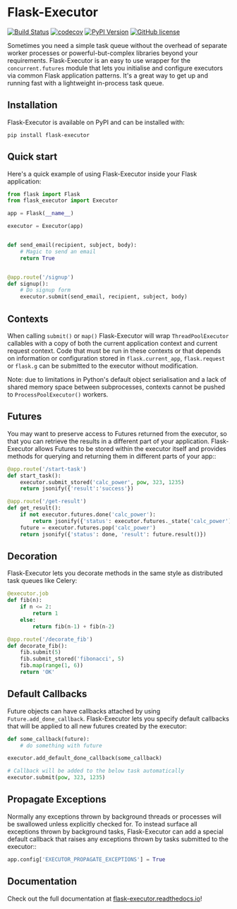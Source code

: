 Flask-Executor
==============

[![Build Status](https://github.com/dchevell/flask-executor/actions/workflows/tests.yml/badge.svg)](https://github.com/dchevell/flask-executor/actions/workflows/tests.yml)
[![codecov](https://codecov.io/gh/dchevell/flask-executor/branch/master/graph/badge.svg)](https://codecov.io/gh/dchevell/flask-executor)
[![PyPI Version](https://img.shields.io/pypi/v/Flask-Executor.svg)](https://pypi.python.org/pypi/Flask-Executor)
[![GitHub license](https://img.shields.io/github/license/dchevell/flask-executor.svg)](https://github.com/dchevell/flask-executor/blob/master/LICENSE)

Sometimes you need a simple task queue without the overhead of separate worker processes or powerful-but-complex libraries beyond your requirements. Flask-Executor is an easy to use wrapper for the `concurrent.futures` module that lets you initialise and configure executors via common Flask application patterns. It's a great way to get up and running fast with a lightweight in-process task queue.

Installation
------------

Flask-Executor is available on PyPI and can be installed with:

    pip install flask-executor


Quick start
-----------

Here's a quick example of using Flask-Executor inside your Flask application:

```python
from flask import Flask
from flask_executor import Executor

app = Flask(__name__)

executor = Executor(app)


def send_email(recipient, subject, body):
    # Magic to send an email
    return True


@app.route('/signup')
def signup():
    # Do signup form
    executor.submit(send_email, recipient, subject, body)
```


Contexts
--------

When calling `submit()` or `map()` Flask-Executor will wrap `ThreadPoolExecutor` callables with a
copy of both the current application context and current request context. Code that must be run in
these contexts or that depends on information or configuration stored in `flask.current_app`,
`flask.request` or `flask.g` can be submitted to the executor without modification.

Note: due to limitations in Python's default object serialisation and a lack of shared memory space between subprocesses, contexts cannot be pushed to `ProcessPoolExecutor()` workers.


Futures
-------

You may want to preserve access to Futures returned from the executor, so that you can retrieve the
results in a different part of your application. Flask-Executor allows Futures to be stored within
the executor itself and provides methods for querying and returning them in different parts of your
app::

```python
@app.route('/start-task')
def start_task():
    executor.submit_stored('calc_power', pow, 323, 1235)
    return jsonify({'result':'success'})

@app.route('/get-result')
def get_result():
    if not executor.futures.done('calc_power'):
        return jsonify({'status': executor.futures._state('calc_power')})
    future = executor.futures.pop('calc_power')
    return jsonify({'status': done, 'result': future.result()})
```


Decoration
----------

Flask-Executor lets you decorate methods in the same style as distributed task queues like
Celery:

```python
@executor.job
def fib(n):
    if n <= 2:
        return 1
    else:
        return fib(n-1) + fib(n-2)

@app.route('/decorate_fib')
def decorate_fib():
    fib.submit(5)
    fib.submit_stored('fibonacci', 5)
    fib.map(range(1, 6))
    return 'OK'
```


Default Callbacks
-----------------

Future objects can have callbacks attached by using `Future.add_done_callback`. Flask-Executor
lets you specify default callbacks that will be applied to all new futures created by the executor:

```python
def some_callback(future):
    # do something with future

executor.add_default_done_callback(some_callback)

# Callback will be added to the below task automatically
executor.submit(pow, 323, 1235)
```


Propagate Exceptions
--------------------

Normally any exceptions thrown by background threads or processes will be swallowed unless explicitly
checked for. To instead surface all exceptions thrown by background tasks, Flask-Executor can add
a special default callback that raises any exceptions thrown by tasks submitted to the executor::

```python
app.config['EXECUTOR_PROPAGATE_EXCEPTIONS'] = True
```


Documentation
-------------

Check out the full documentation at [flask-executor.readthedocs.io](https://flask-executor.readthedocs.io)!
